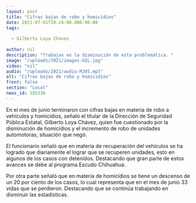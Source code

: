 ```yaml
---
layout: post
title: "Cifras bajas de robo y homicidios"
date: 2021-07-01T20:24:00.000-06:00
tags:
  
  - Gilberto Loya Chávez
  
author: nil
description: "Trabajan en la disminución de esta problemática. "
image: "/uploads/2021/images-GIL.jpg"
video: "nil"
audio: "/uploads/2021/audio-MJ05.mp3"
alt: "Cifras bajas de robo y homicidios"
front: false
section: "Local"
news_id: 185336
---
```


En el mes de junio terminaron con cifras bajas en materia de robo a vehículos y homicidios, señaló el titular de la Dirección de Seguridad Pública Estatal, Gilberto Loya Chávez, quien fue cuestionado por la disminución de homicidios y el incremento de robo de unidades automotoras, situación que negó.

El funcionario señaló que en materia de recuperación del vehículos se ha logrado que diariamente el lograr que se recuperen unidades, esto en algunos de los casos con detenidos. Destacando que gran parte de estos avances se debe al programa Escudo Chihuahua.

Por otra parte señaló que en materia de homicidios se tiene un descenso de un 20 por ciento de los casos, lo cual representa que en el mes de junio 33 vidas que se perdieron. Destacando que se continúa trabajando en disminuir las estadísticas.

